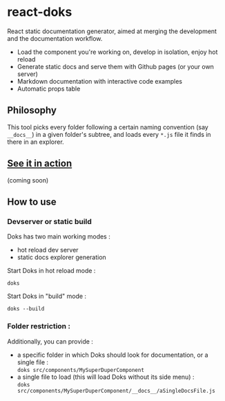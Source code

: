 # react-doks

React static documentation generator, aimed at merging the development and the documentation workflow.

- Load the component you're working on, develop in isolation, enjoy hot reload
- Generate static docs and serve them with Github pages (or your own server)
- Markdown documentation with interactive code examples
- Automatic props table

## Philosophy

This tool picks every folder following a certain naming convention (say `__docs__`) in a given folder's subtree, and loads every `*.js` file it finds in there in an explorer.

## [See it in action](#todo)

(coming soon)

## How to use

### Devserver or static build

Doks has two main working modes :
- hot reload dev server
- static docs explorer generation

Start Doks in hot reload mode : 

`doks`

Start Doks in "build" mode :
 
`doks --build`

### Folder restriction :

Additionally, you can provide :
 
- a specific folder in which Doks should look for documentation, or a single file :  
`doks src/components/MySuperDuperComponent`
- a single file to load (this will load Doks without its side menu) :  
`doks src/components/MySuperDuperComponent/__docs__/aSingleDocsFile.js`
